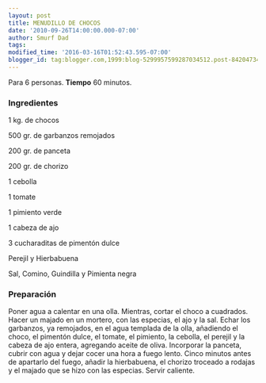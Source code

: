 ```yaml
---
layout: post
title: MENUDILLO DE CHOCOS
date: '2010-09-26T14:00:00.000-07:00'
author: Smurf Dad
tags: 
modified_time: '2016-03-16T01:52:43.595-07:00'
blogger_id: tag:blogger.com,1999:blog-5299957599287034512.post-8420473473818170148
---
```


Para 6 personas.
<b>Tiempo</b> 60 minutos.

<h3>Ingredientes</h3>

1 kg. de chocos

500 gr. de garbanzos remojados

200 gr. de panceta

200 gr. de chorizo

1 cebolla

1 tomate

1 pimiento verde

1 cabeza de ajo

3 cucharaditas de pimentón dulce

Perejil y Hierbabuena

Sal, Comino, Guindilla y Pimienta negra

<h3>Preparación</h3>

Poner agua a calentar en una olla. Mientras, cortar el choco a cuadrados. Hacer un majado en un mortero, con las especias, el ajo y la sal. Echar los garbanzos, ya remojados, en el agua templada de la olla, añadiendo el choco, el pimentón dulce, el tomate, el pimiento, la cebolla, el perejil y la cabeza de ajo entera, agregando aceite de oliva. Incorporar la panceta, cubrir con agua y dejar cocer una hora a fuego lento. Cinco minutos antes de apartarlo del fuego, añadir la hierbabuena, el chorizo troceado a rodajas y el majado que se hizo con las especias. Servir caliente.

